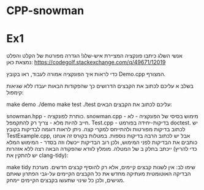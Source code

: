 # CPP-snowman
# Ex1

אנשי השלג
כיתבו פונקציה המציירת איש-שלג! הגדרה מפורטת של הקלט והפלט נמצאת כאן: https://codegolf.stackexchange.com/q/49671/12019

כדי לראות איך הפונקציה אמורה לעבוד, ראו בקובץ Demo.cpp המצורף.

בשלב א עליכם לכתוב את הקבצים הדרושים כך שהפקודות הבאות יעבדו ללא שגיאות קימפול:

make demo
./demo
make test
./test
עליכם לכתוב את הקבצים הבאים:

snowman.hpp - כותרת לפונקציה.
snowman.cpp - מימוש בסיסי של הפונקציה - לא חייב להיות מלא - צריך רק להתקמפל.
Test.cpp - בדיקות-יחידה בפורמט doctest. יש לכתוב בדיקות מפורטות ולהתייחס למקרי קצה.
ניתן לראות דוגמה לבדיקות בקובץ TestExample.cpp, אבל יש לכתוב הרבה בדיקות נוספות.
במטלות בקורס זה אנחנו כותבים את הבדיקות לפני המימוש, ולכן רוב הבדיקות ייכשלו וזה בסדר - המימוש המלא ייכתב בחלק ב של המטלה.
מומלץ לוודא שהפקודה הבאה רצה ללא אזהרות (כדי להריץ יש להתקין את clang-tidy):

make tidy
שימו לב: אין לשנות קבצים קיימים, אלא רק להוסיף קבצים חדשים. מערכת הבדיקה האוטומטית מעתיקה מחדש את כל הקבצים הקיימים על-גבי הפתרון שאתם מגישים, ולכן כל שינוי שתעשו בקבצים הקיימים יימחק.

